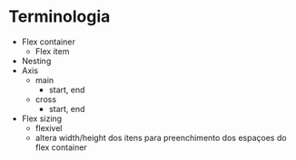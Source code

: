 # Terminologia

- Flex container
    - Flex item
- Nesting
- Axis
    - main
        - start, end
    - cross
        - start, end
- Flex sizing
    - flexivel
    - altera width/height dos itens para preenchimento dos espaçoes do flex container